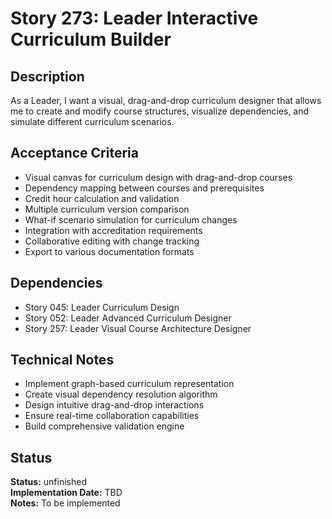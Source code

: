 # Story 273: Leader Interactive Curriculum Builder

## Description
As a Leader, I want a visual, drag-and-drop curriculum designer that allows me to create and modify course structures, visualize dependencies, and simulate different curriculum scenarios.

## Acceptance Criteria
- Visual canvas for curriculum design with drag-and-drop courses
- Dependency mapping between courses and prerequisites
- Credit hour calculation and validation
- Multiple curriculum version comparison
- What-if scenario simulation for curriculum changes
- Integration with accreditation requirements
- Collaborative editing with change tracking
- Export to various documentation formats

## Dependencies
- Story 045: Leader Curriculum Design
- Story 052: Leader Advanced Curriculum Designer
- Story 257: Leader Visual Course Architecture Designer

## Technical Notes
- Implement graph-based curriculum representation
- Create visual dependency resolution algorithm
- Design intuitive drag-and-drop interactions
- Ensure real-time collaboration capabilities
- Build comprehensive validation engine
## Status
**Status:** unfinished  
**Implementation Date:** TBD  
**Notes:** To be implemented
